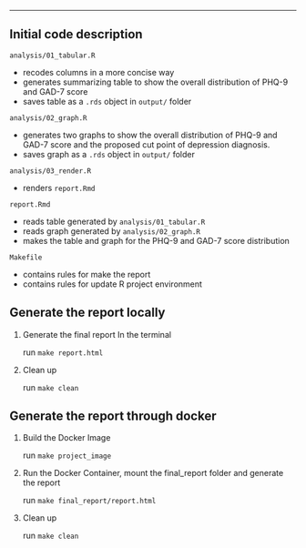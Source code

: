 ------------------------------------------------------------------------

## Initial code description

`analysis/01_tabular.R`

-   recodes columns in a more concise way
-   generates summarizing table to show the overall distribution of PHQ-9 and GAD-7 score
-   saves table as a `.rds` object in `output/` folder

`analysis/02_graph.R`

-   generates two graphs to show the overall distribution of PHQ-9 and GAD-7 score and the proposed cut point of depression diagnosis.
-   saves graph as a `.rds` object in `output/` folder

`analysis/03_render.R`

-   renders `report.Rmd`

`report.Rmd`

-   reads table generated by `analysis/01_tabular.R`
-   reads graph generated by `analysis/02_graph.R`
-   makes the table and graph for the PHQ-9 and GAD-7 score distribution

`Makefile`

-   contains rules for make the report
-   contains rules for update R project environment

## Generate the report locally 

1.  Generate the final report In the terminal

    run `make report.html`

2.  Clean up

    run `make clean`

## Generate the report through docker

1.  Build the Docker Image

    run `make project_image`

2.  Run the Docker Container, mount the final_report folder and generate the report

    run `make final_report/report.html`

3.  Clean up

    run `make clean`
